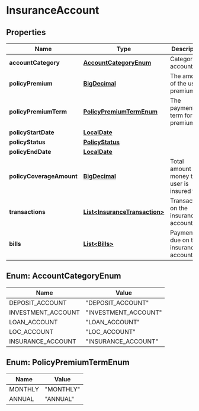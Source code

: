 # InsuranceAccount

## Properties
Name | Type | Description | Notes
------------ | ------------- | ------------- | -------------
**accountCategory** | [**AccountCategoryEnum**](#AccountCategoryEnum) | Category of account |  [optional]
**policyPremium** | [**BigDecimal**](BigDecimal.md) | The amount of the user&#x27;s premium |  [optional]
**policyPremiumTerm** | [**PolicyPremiumTermEnum**](#PolicyPremiumTermEnum) | The payment term for the premium |  [optional]
**policyStartDate** | [**LocalDate**](LocalDate.md) |  |  [optional]
**policyStatus** | [**PolicyStatus**](PolicyStatus.md) |  |  [optional]
**policyEndDate** | [**LocalDate**](LocalDate.md) |  |  [optional]
**policyCoverageAmount** | [**BigDecimal**](BigDecimal.md) | Total amount of money the user is insured for |  [optional]
**transactions** | [**List&lt;InsuranceTransaction&gt;**](InsuranceTransaction.md) | Transactions on the insurance account |  [optional]
**bills** | [**List&lt;Bills&gt;**](Bills.md) | Payments due on the insurance account |  [optional]

<a name="AccountCategoryEnum"></a>
## Enum: AccountCategoryEnum
Name | Value
---- | -----
DEPOSIT_ACCOUNT | &quot;DEPOSIT_ACCOUNT&quot;
INVESTMENT_ACCOUNT | &quot;INVESTMENT_ACCOUNT&quot;
LOAN_ACCOUNT | &quot;LOAN_ACCOUNT&quot;
LOC_ACCOUNT | &quot;LOC_ACCOUNT&quot;
INSURANCE_ACCOUNT | &quot;INSURANCE_ACCOUNT&quot;

<a name="PolicyPremiumTermEnum"></a>
## Enum: PolicyPremiumTermEnum
Name | Value
---- | -----
MONTHLY | &quot;MONTHLY&quot;
ANNUAL | &quot;ANNUAL&quot;
